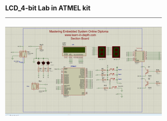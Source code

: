 ## LCD_4-bit Lab in ATMEL kit
---
![image](https://github.com/AhmedOSAA/Embedded_System_Diploma/blob/main/Unit_7_Essential%20Peripherals/lesson4_EXTI/LCD_4bit_Section/LCD_4-bit_GIF.gif)
---
